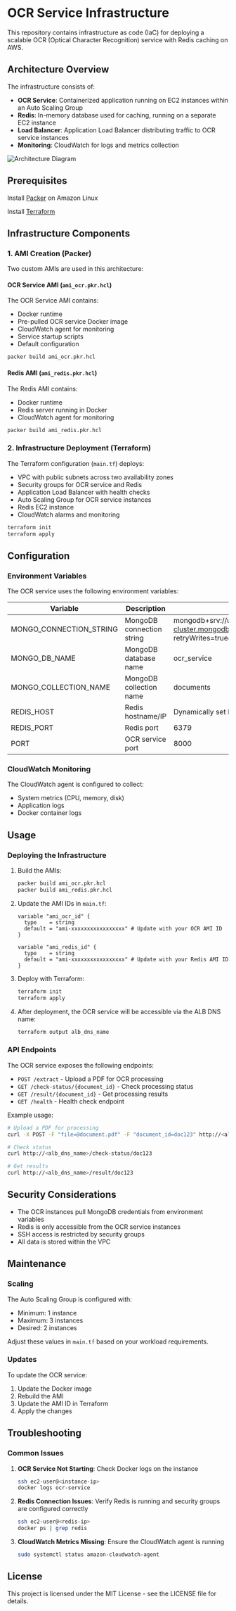 # OCR Service Infrastructure

This repository contains infrastructure as code (IaC) for deploying a scalable OCR (Optical Character Recognition) service with Redis caching on AWS.

## Architecture Overview

The infrastructure consists of:

- **OCR Service**: Containerized application running on EC2 instances within an Auto Scaling Group
- **Redis**: In-memory database used for caching, running on a separate EC2 instance
- **Load Balancer**: Application Load Balancer distributing traffic to OCR service instances
- **Monitoring**: CloudWatch for logs and metrics collection

![Architecture Diagram](architecture_diagram.png)

## Prerequisites

Install [Packer](https://developer.hashicorp.com/packer/tutorials/docker-get-started/get-started-install-cli) on Amazon Linux

Install [Terraform](https://aws-quickstart.github.io/workshop-terraform-modules/40_setup_cloud9_ide/42_install_terraform_c9.html) 


## Infrastructure Components

### 1. AMI Creation (Packer)

Two custom AMIs are used in this architecture:

#### OCR Service AMI (`ami_ocr.pkr.hcl`)

The OCR Service AMI contains:
- Docker runtime
- Pre-pulled OCR service Docker image
- CloudWatch agent for monitoring
- Service startup scripts
- Default configuration

```bash
packer build ami_ocr.pkr.hcl
```

#### Redis AMI (`ami_redis.pkr.hcl`)

The Redis AMI contains:
- Docker runtime
- Redis server running in Docker
- CloudWatch agent for monitoring

```bash
packer build ami_redis.pkr.hcl
```

### 2. Infrastructure Deployment (Terraform)

The Terraform configuration (`main.tf`) deploys:
- VPC with public subnets across two availability zones
- Security groups for OCR service and Redis
- Application Load Balancer with health checks
- Auto Scaling Group for OCR service instances
- Redis EC2 instance
- CloudWatch alarms and monitoring

```bash
terraform init
terraform apply
```

## Configuration

### Environment Variables

The OCR service uses the following environment variables:

| Variable | Description | Default |
|----------|-------------|---------|
| MONGO_CONNECTION_STRING | MongoDB connection string | mongodb+srv://username:password@your-cluster.mongodb.net/?retryWrites=true&w=majority |
| MONGO_DB_NAME | MongoDB database name | ocr_service |
| MONGO_COLLECTION_NAME | MongoDB collection name | documents |
| REDIS_HOST | Redis hostname/IP | Dynamically set by Terraform |
| REDIS_PORT | Redis port | 6379 |
| PORT | OCR service port | 8000 |

### CloudWatch Monitoring

The CloudWatch agent is configured to collect:
- System metrics (CPU, memory, disk)
- Application logs
- Docker container logs

## Usage

### Deploying the Infrastructure

1. Build the AMIs:
   ```bash
   packer build ami_ocr.pkr.hcl
   packer build ami_redis.pkr.hcl
   ```

2. Update the AMI IDs in `main.tf`:
   ```hcl
   variable "ami_ocr_id" {
     type    = string
     default = "ami-xxxxxxxxxxxxxxxxx" # Update with your OCR AMI ID
   }

   variable "ami_redis_id" {
     type    = string
     default = "ami-xxxxxxxxxxxxxxxxx" # Update with your Redis AMI ID
   }
   ```

3. Deploy with Terraform:
   ```bash
   terraform init
   terraform apply
   ```

4. After deployment, the OCR service will be accessible via the ALB DNS name:
   ```bash
   terraform output alb_dns_name
   ```

### API Endpoints

The OCR service exposes the following endpoints:

- `POST /extract` - Upload a PDF for OCR processing
- `GET /check-status/{document_id}` - Check processing status
- `GET /result/{document_id}` - Get processing results
- `GET /health` - Health check endpoint

Example usage:
```bash
# Upload a PDF for processing
curl -X POST -F "file=@document.pdf" -F "document_id=doc123" http://<alb_dns_name>/extract

# Check status
curl http://<alb_dns_name>/check-status/doc123

# Get results
curl http://<alb_dns_name>/result/doc123
```

## Security Considerations

- The OCR instances pull MongoDB credentials from environment variables
- Redis is only accessible from the OCR service instances
- SSH access is restricted by security groups
- All data is stored within the VPC

## Maintenance

### Scaling

The Auto Scaling Group is configured with:
- Minimum: 1 instance
- Maximum: 3 instances
- Desired: 2 instances

Adjust these values in `main.tf` based on your workload requirements.

### Updates

To update the OCR service:

1. Update the Docker image
2. Rebuild the AMI
3. Update the AMI ID in Terraform
4. Apply the changes

## Troubleshooting

### Common Issues

1. **OCR Service Not Starting**: Check Docker logs on the instance
   ```bash
   ssh ec2-user@<instance-ip>
   docker logs ocr-service
   ```

2. **Redis Connection Issues**: Verify Redis is running and security groups are configured correctly
   ```bash
   ssh ec2-user@<redis-ip>
   docker ps | grep redis
   ```

3. **CloudWatch Metrics Missing**: Ensure the CloudWatch agent is running
   ```bash
   sudo systemctl status amazon-cloudwatch-agent
   ```

## License

This project is licensed under the MIT License - see the LICENSE file for details.